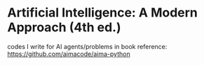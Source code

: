 # Artificial Intelligence: A Modern Approach (4th ed.)
codes I write for AI agents/problems in book
reference: https://github.com/aimacode/aima-python
